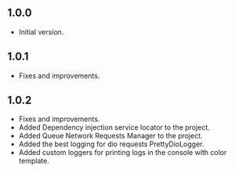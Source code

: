 ## 1.0.0
- Initial version.

## 1.0.1
- Fixes and improvements.


## 1.0.2
- Fixes and improvements.
- Added Dependency injection service locator to the project.
- Added Queue Network Requests Manager to the project.
- Added the best logging for dio requests PrettyDioLogger.
- Added custom loggers for printing logs in the console with color template.
